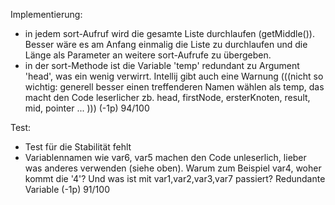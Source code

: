Implementierung:
- in jedem sort-Aufruf wird die gesamte Liste durchlaufen (getMiddle()). Besser wäre es am Anfang einmalig die Liste zu durchlaufen und die Länge als Parameter an weitere sort-Aufrufe zu übergeben.
- in der sort-Methode ist die Variable 'temp' redundant zu Argument 'head', was ein wenig verwirrt. Intellij gibt auch eine Warnung (((nicht so wichtig: generell besser einen treffenderen Namen wählen als temp, das macht den Code leserlicher zb. head, firstNode, ersterKnoten, result, mid, pointer ... ))) (-1p) 
94/100

Test: 
- Test für die Stabilität fehlt
- Variablennamen wie var6, var5 machen den Code unleserlich, lieber was anderes verwenden (siehe oben). Warum zum Beispiel var4, woher kommt die '4'? Und was ist mit var1,var2,var3,var7 passiert? Redundante Variable (-1p)
91/100

